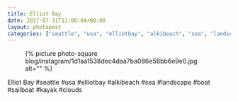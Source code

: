 ```yaml
---
title: Elliot Bay
date: 2017-07-31T11:08:04+00:00
layout: photopost
categories: ["seattle", "usa", "elliotbay", "alkibeach", "sea", "landscape", "boat", "sailboat", "kayak", "clouds", "photos", "instagram"]
---
```


<figure class="photo photo--square">
  {% picture photo-square blog/instagram/1d1aa1538dec4daa7ba086e58bb6e9e0.jpg alt="" %}
</figure>

Elliot Bay
#seattle #usa #elliotbay #alkibeach #sea #landscape #boat #sailboat #kayak #clouds
